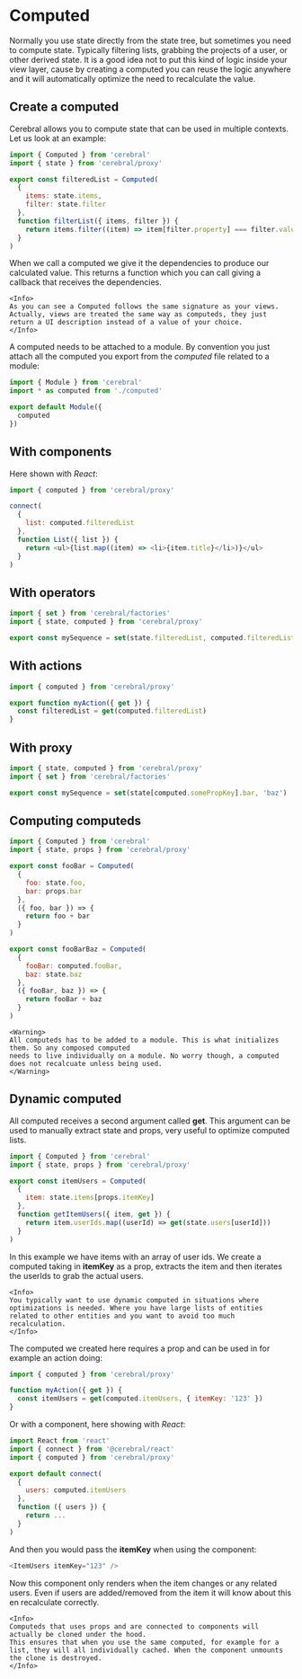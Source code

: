 # Computed

Normally you use state directly from the state tree, but sometimes you need to compute state. Typically filtering lists, grabbing the projects of a user, or other derived state. It is a good idea not to put this kind of logic inside your view layer, cause by creating a computed you can reuse the logic anywhere and it will automatically optimize the need to recalculate the value.

## Create a computed

Cerebral allows you to compute state that can be used in multiple contexts. Let us look at an example:

```js
import { Computed } from 'cerebral'
import { state } from 'cerebral/proxy'

export const filteredList = Computed(
  {
    items: state.items,
    filter: state.filter
  },
  function filterList({ items, filter }) {
    return items.filter((item) => item[filter.property] === filter.value)
  }
)
```

When we call a computed we give it the dependencies to produce our calculated value. This returns a function which you can call giving a callback that receives the dependencies.

```marksy
<Info>
As you can see a Computed follows the same signature as your views. Actually, views are treated the same way as computeds, they just return a UI description instead of a value of your choice.
</Info>
```

A computed needs to be attached to a module. By convention you just attach all the computed you export from the _computed_ file related to a module:

```js
import { Module } from 'cerebral'
import * as computed from './computed'

export default Module({
  computed
})
```

## With components

Here shown with _React_:

```js
import { computed } from 'cerebral/proxy'

connect(
  {
    list: computed.filteredList
  },
  function List({ list }) {
    return <ul>{list.map((item) => <li>{item.title}</li>)}</ul>
  }
)
```

## With operators

```js
import { set } from 'cerebral/factories'
import { state, computed } from 'cerebral/proxy'

export const mySequence = set(state.filteredList, computed.filteredList)
```

## With actions

```js
import { computed } from 'cerebral/proxy'

export function myAction({ get }) {
  const filteredList = get(computed.filteredList)
}
```

## With proxy

```js
import { state, computed } from 'cerebral/proxy'
import { set } from 'cerebral/factories'

export const mySequence = set(state[computed.somePropKey].bar, 'baz')
```

## Computing computeds

```js
import { Computed } from 'cerebral'
import { state, props } from 'cerebral/proxy'

export const fooBar = Computed(
  {
    foo: state.foo,
    bar: props.bar
  },
  ({ foo, bar }) => {
    return foo + bar
  }
)

export const fooBarBaz = Computed(
  {
    fooBar: computed.fooBar,
    baz: state.baz
  },
  ({ fooBar, baz }) => {
    return fooBar + baz
  }
)
```

```marksy
<Warning>
All computeds has to be added to a module. This is what initializes them. So any composed computed
needs to live individually on a module. No worry though, a computed does not recalcuate unless being used.
</Warning>
```

## Dynamic computed

All computed receives a second argument called **get**. This argument can be used to manually extract state and props, very useful to optimize computed lists.

```js
import { Computed } from 'cerebral'
import { state, props } from 'cerebral/proxy'

export const itemUsers = Computed(
  {
    item: state.items[props.itemKey]
  },
  function getItemUsers({ item, get }) {
    return item.userIds.map((userId) => get(state.users[userId]))
  }
)
```

In this example we have items with an array of user ids. We create a computed taking in **itemKey** as a prop, extracts the item and then iterates the userIds to grab the actual users.

```marksy
<Info>
You typically want to use dynamic computed in situations where optimizations is needed. Where you have large lists of entities related to other entities and you want to avoid too much recalculation.
</Info>
```

The computed we created here requires a prop and can be used in for example an action doing:

```js
import { computed } from 'cerebral/proxy'

function myAction({ get }) {
  const itemUsers = get(computed.itemUsers, { itemKey: '123' })
}
```

Or with a component, here showing with _React_:

```js
import React from 'react'
import { connect } from '@cerebral/react'
import { computed } from 'cerebral/proxy'

export default connect(
  {
    users: computed.itemUsers
  },
  function ({ users }) {
    return ...
  }
)
```

And then you would pass the **itemKey** when using the component:

```js
<ItemUsers itemKey="123" />
```

Now this component only renders when the item changes or any related users. Even if users are added/removed from the item it will know about this en recalculate correctly.

```marksy
<Info>
Computeds that uses props and are connected to components will actually be cloned under the hood.
This ensures that when you use the same computed, for example for a list, they will all individually cached. When the component unmounts the clone is destroyed.
</Info>
```
